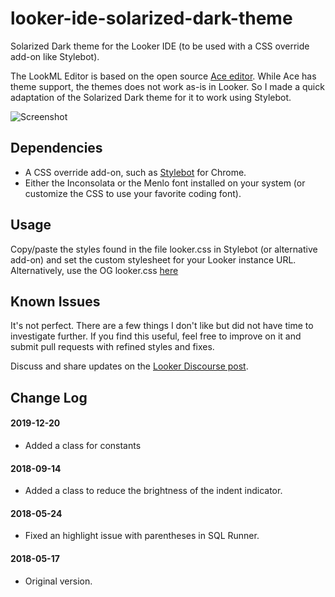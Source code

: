 # looker-ide-solarized-dark-theme
Solarized Dark theme for the Looker IDE (to be used with a CSS override add-on like Stylebot).

The LookML Editor is based on the open source [Ace editor](https://ace.c9.io/). While Ace has theme support, the themes does not work as-is in Looker. So I made a quick adaptation of the Solarized Dark theme for it to work using Stylebot.

![Screenshot](screenshot.png "Screenshot")

## Dependencies
- A CSS override add-on, such as [Stylebot](https://chrome.google.com/webstore/detail/stylebot/oiaejidbmkiecgbjeifoejpgmdaleoha?hl=en) for Chrome.
- Either the Inconsolata or the Menlo font installed on your system (or customize the CSS to use your favorite coding font).

## Usage
Copy/paste the styles found in the file looker.css in Stylebot (or alternative add-on) and set the custom stylesheet for your Looker instance URL.
Alternatively, use the OG looker.css [here](https://github.com/MartinGuindon/looker-ide-solarized-dark-theme/blob/master/looker.css)

## Known Issues
It's not perfect. There are a few things I don't like but did not have time to investigate further.
If you find this useful, feel free to improve on it and submit pull requests with refined styles and fixes.

Discuss and share updates on the [Looker Discourse post](https://discourse.looker.com/t/customizing-the-ide/7935).

## Change Log
#### 2019-12-20
- Added a class for constants

#### 2018-09-14
- Added a class to reduce the brightness of the indent indicator.

#### 2018-05-24
- Fixed an highlight issue with parentheses in SQL Runner.

#### 2018-05-17
- Original version.
